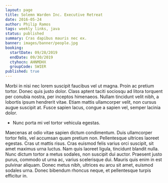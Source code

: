```yaml
---
layout: page
title: Solemn Warden Inc. Executive Retreat
date: 2016-05-24
author: Philip Ramos
tags: weekly links, java
status: published
summary: Cras dapibus mauris nec ex.
banner: images/banner/people.jpg
booking:
  startDate: 09/28/2019
  endDate: 09/30/2019
  ctyhocn: AHNMDHX
  groupCode: SWIER
published: true
---
```

Morbi in nisi nec lorem suscipit faucibus vel ut magna. Proin ac pretium tortor. Donec quis justo dolor. Class aptent taciti sociosqu ad litora torquent per conubia nostra, per inceptos himenaeos. Nullam tincidunt velit nibh, a lobortis ipsum hendrerit vitae. Etiam mattis ullamcorper velit, non cursus augue suscipit at. Fusce sapien lacus, congue a sapien vel, semper lacinia dolor.

* Nunc porta mi vel tortor vehicula egestas.

Maecenas at odio vitae sapien dictum condimentum. Duis ullamcorper tortor felis, vel accumsan quam pretium non. Pellentesque ultrices laoreet egestas. Cras ut mattis risus. Cras euismod felis varius orci suscipit, sit amet maximus urna luctus. Nam quis laoreet ligula, tincidunt blandit nulla. Nunc dictum tortor a metus sodales, non suscipit dui auctor. Praesent justo purus, commodo ut urna ac, varius scelerisque dui. Mauris quis enim in est pulvinar aliquam. Donec metus nibh, ultrices eu arcu sit amet, euismod sodales urna. Donec bibendum rhoncus neque, et pellentesque turpis efficitur in.
